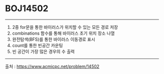 # BOJ14502
--------------------------------------------------------------------------
1. 2중 for문을 통한 바이러스가 위치할 수 있는 모든 경로 저장
2. combinations 함수를 통해 바이러스 초기 위치 장소 나열
3. 완전탐색(BFS)를 통한 바이러스 이동경로 표시
4. count를 통한 빈공간 카운팅
5. 빈 공간이 가장 많은 경우의 수 출력
--------------------------------------------------------------------------
출처 : https://www.acmicpc.net/problem/14502
